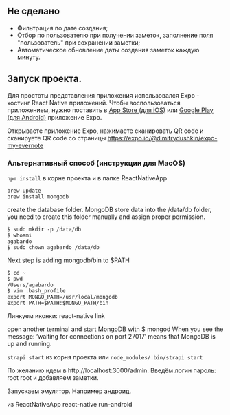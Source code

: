 ## Не сделано
- Фильтрация по дате создания;
- Отбор по пользователю при получении заметок, заполнение поля "пользователь" при сохранении заметки;
- Автоматическое обновление даты создания заметок каждую минуту. 

## Запуск проекта.

Для простоты представления приложения использовался Expo - хостинг React Native приложений.
Чтобы воспользоваться приложением, нужно поставить в [App Store (для iOS)](https://itunes.apple.com/ru/app/expo-client/id982107779?mt=8) или [Google Play (для Android)](https://play.google.com/store/apps/details?id=host.exp.exponent&hl=ru) приложение Expo.

Открываете приложение Expo, нажимаете сканировать QR code
и сканируете QR code со страницы https://expo.io/@dimitrydushkin/expo-my-evernote

### Альтернативный способ (инструкции для MacOS)

`npm install` в корне проекта и в папке ReactNativeApp

```
brew update
brew install mongodb
```

create the database folder. MongoDB store data into the /data/db folder, you need to create this folder manually and assign proper permission.

```
$ sudo mkdir -p /data/db
$ whoami
agabardo
$ sudo chown agabardo /data/db
```
Next step is adding mongodb/bin to $PATH

```
$ cd ~
$ pwd
/Users/agabardo
$ vim .bash_profile
export MONGO_PATH=/usr/local/mongodb
export PATH=$PATH:$MONGO_PATH/bin
```

Линкуем иконки: react-native link

open another terminal and start MongoDB with $ mongod
When you see the message: ‘waiting for connections on port 27017′ means that MongoDB is up and running. 

`strapi start` из корня проекта или `node_modules/.bin/strapi start`

По желанию идем в http://localhost:3000/admin. Введём логин пароль: root root
и добавляем заметки. 

Запускаем эмулятор. Например андроид.

из ReactNativeApp react-native run-android
